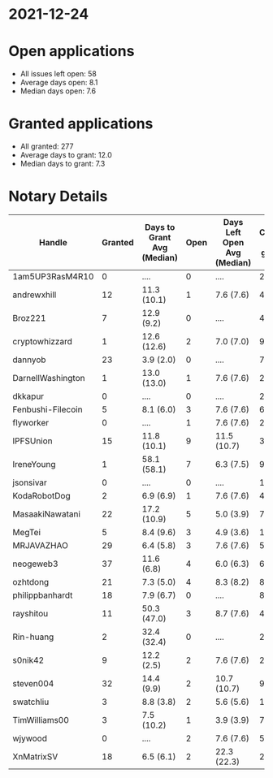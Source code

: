 2021-12-24
==========

# Open applications

- All issues left open: 58
- Average days open: 8.1
- Median days open: 7.6

# Granted applications

- All granted: 277
- Average days to grant: 12.0
- Median days to grant: 7.3

# Notary Details

| Handle            |   Granted | Days to Grant Avg (Median)   |   Open | Days Left Open Avg (Median)   |   Closed (no grant) |
|-------------------|-----------|------------------------------|--------|-------------------------------|---------------------|
| 1am5UP3RasM4R10   |         0 | ....                         |      0 | ....                          |                   2 |
| andrewxhill       |        12 | 11.3  (10.1)                 |      1 | 7.6  (7.6)                    |                  45 |
| Broz221           |         7 | 12.9  (9.2)                  |      0 | ....                          |                  48 |
| cryptowhizzard    |         1 | 12.6  (12.6)                 |      2 | 7.0  (7.0)                    |                   9 |
| dannyob           |        23 | 3.9  (2.0)                   |      0 | ....                          |                  77 |
| DarnellWashington |         1 | 13.0  (13.0)                 |      1 | 7.6  (7.6)                    |                   2 |
| dkkapur           |         0 | ....                         |      0 | ....                          |                   2 |
| Fenbushi-Filecoin |         5 | 8.1  (6.0)                   |      3 | 7.6  (7.6)                    |                  69 |
| flyworker         |         0 | ....                         |      1 | 7.6  (7.6)                    |                   2 |
| IPFSUnion         |        15 | 11.8  (10.1)                 |      9 | 11.5  (10.7)                  |                  35 |
| IreneYoung        |         1 | 58.1  (58.1)                 |      7 | 6.3  (7.5)                    |                   9 |
| jsonsivar         |         0 | ....                         |      0 | ....                          |                  13 |
| KodaRobotDog      |         2 | 6.9  (6.9)                   |      1 | 7.6  (7.6)                    |                   4 |
| MasaakiNawatani   |        22 | 17.2  (10.9)                 |      5 | 5.0  (3.9)                    |                  75 |
| MegTei            |         5 | 8.4  (9.6)                   |      3 | 4.9  (3.6)                    |                  12 |
| MRJAVAZHAO        |        29 | 6.4  (5.8)                   |      3 | 7.6  (7.6)                    |                  58 |
| neogeweb3         |        37 | 11.6  (6.8)                  |      4 | 6.0  (6.3)                    |                  69 |
| ozhtdong          |        21 | 7.3  (5.0)                   |      4 | 8.3  (8.2)                    |                  82 |
| philippbanhardt   |        18 | 7.9  (6.7)                   |      0 | ....                          |                  81 |
| rayshitou         |        11 | 50.3  (47.0)                 |      3 | 8.7  (7.6)                    |                  41 |
| Rin-huang         |         2 | 32.4  (32.4)                 |      0 | ....                          |                   2 |
| s0nik42           |         9 | 12.2  (2.5)                  |      2 | 7.6  (7.6)                    |                  27 |
| steven004         |        32 | 14.4  (9.9)                  |      2 | 10.7  (10.7)                  |                  94 |
| swatchliu         |         3 | 8.8  (3.8)                   |      2 | 5.6  (5.6)                    |                  16 |
| TimWilliams00     |         3 | 7.5  (10.2)                  |      1 | 3.9  (3.9)                    |                   7 |
| wjywood           |         0 | ....                         |      2 | 7.6  (7.6)                    |                   5 |
| XnMatrixSV        |        18 | 6.5  (6.1)                   |      2 | 22.3  (22.3)                  |                  29 |
